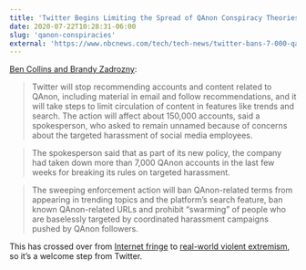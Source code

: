 ```yaml
---
title: 'Twitter Begins Limiting the Spread of QAnon Conspiracy Theories'
date: 2020-07-22T10:28:31-06:00
slug: 'qanon-conspiracies'
external: 'https://www.nbcnews.com/tech/tech-news/twitter-bans-7-000-qanon-accounts-limits-150-000-others-n1234541'
---
```


[Ben Collins and Brandy Zadrozny](https://www.nbcnews.com/tech/tech-news/twitter-bans-7-000-qanon-accounts-limits-150-000-others-n1234541):

> Twitter will stop recommending accounts and content related to QAnon, including material in email and follow recommendations, and it will take steps to limit circulation of content in features like trends and search. The action will affect about 150,000 accounts, said a spokesperson, who asked to remain unnamed because of concerns about the targeted harassment of social media employees.

> The spokesperson said that as part of its new policy, the company had taken down more than 7,000 QAnon accounts in the last few weeks for breaking its rules on targeted harassment.

> The sweeping enforcement action will ban QAnon-related terms from appearing in trending topics and the platform’s search feature, ban known QAnon-related URLs and prohibit “swarming” of people who are baselessly targeted by coordinated harassment campaigns pushed by QAnon followers.

This has crossed over from [Internet fringe](https://nymag.com/intelligencer/2017/12/qanon-4chan-the-storm-conspiracy-explained.html) to [real-world violent extremism](https://www.theatlantic.com/magazine/archive/2020/06/qanon-nothing-can-stop-what-is-coming/610567/), so it’s a welcome step from Twitter.
